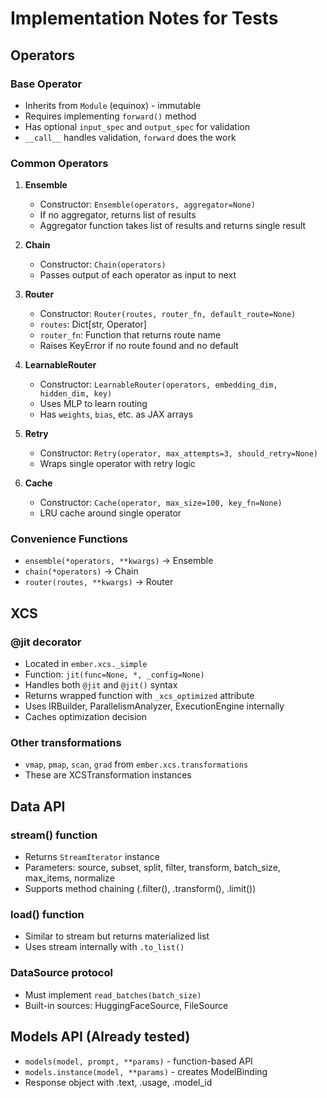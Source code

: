 # Implementation Notes for Tests

## Operators

### Base Operator
- Inherits from `Module` (equinox) - immutable
- Requires implementing `forward()` method
- Has optional `input_spec` and `output_spec` for validation
- `__call__` handles validation, `forward` does the work

### Common Operators
1. **Ensemble**
   - Constructor: `Ensemble(operators, aggregator=None)`
   - If no aggregator, returns list of results
   - Aggregator function takes list of results and returns single result

2. **Chain**
   - Constructor: `Chain(operators)`
   - Passes output of each operator as input to next

3. **Router**
   - Constructor: `Router(routes, router_fn, default_route=None)`
   - `routes`: Dict[str, Operator]
   - `router_fn`: Function that returns route name
   - Raises KeyError if no route found and no default

4. **LearnableRouter**
   - Constructor: `LearnableRouter(operators, embedding_dim, hidden_dim, key)`
   - Uses MLP to learn routing
   - Has `weights`, `bias`, etc. as JAX arrays

5. **Retry**
   - Constructor: `Retry(operator, max_attempts=3, should_retry=None)`
   - Wraps single operator with retry logic

6. **Cache**
   - Constructor: `Cache(operator, max_size=100, key_fn=None)`
   - LRU cache around single operator

### Convenience Functions
- `ensemble(*operators, **kwargs)` -> Ensemble
- `chain(*operators)` -> Chain
- `router(routes, **kwargs)` -> Router

## XCS

### @jit decorator
- Located in `ember.xcs._simple`
- Function: `jit(func=None, *, _config=None)`
- Handles both `@jit` and `@jit()` syntax
- Returns wrapped function with `_xcs_optimized` attribute
- Uses IRBuilder, ParallelismAnalyzer, ExecutionEngine internally
- Caches optimization decision

### Other transformations
- `vmap`, `pmap`, `scan`, `grad` from `ember.xcs.transformations`
- These are XCSTransformation instances

## Data API

### stream() function
- Returns `StreamIterator` instance
- Parameters: source, subset, split, filter, transform, batch_size, max_items, normalize
- Supports method chaining (.filter(), .transform(), .limit())

### load() function
- Similar to stream but returns materialized list
- Uses stream internally with `.to_list()`

### DataSource protocol
- Must implement `read_batches(batch_size)`
- Built-in sources: HuggingFaceSource, FileSource

## Models API (Already tested)
- `models(model, prompt, **params)` - function-based API
- `models.instance(model, **params)` - creates ModelBinding
- Response object with .text, .usage, .model_id